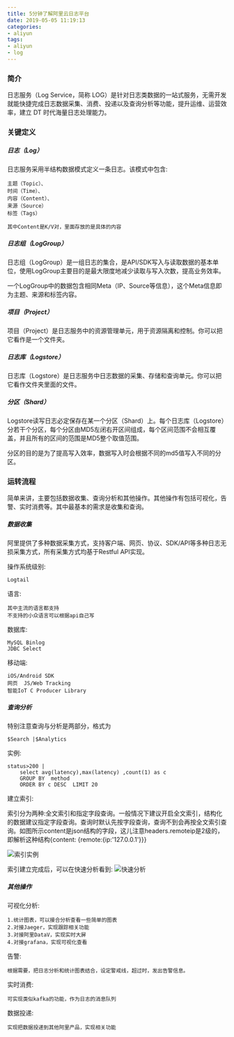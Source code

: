 ```yaml
---
title: 5分钟了解阿里云日志平台
date: 2019-05-05 11:19:13
categories:
- aliyun
tags:
- aliyun
- log
---
```


### 简介

日志服务（Log Service，简称 LOG）是针对日志类数据的一站式服务，无需开发就能快捷完成日志数据采集、消费、投递以及查询分析等功能，提升运维、运营效率，建立 DT 时代海量日志处理能力。

<!--more-->

### 关键定义

##### 日志（Log）

日志服务采用半结构数据模式定义一条日志。该模式中包含:
```
主题（Topic）、
时间（Time）、
内容（Content）、
来源（Source）
标签（Tags）

其中Content是K/V对，里面存放的是具体的内容
```

##### 日志组（LogGroup）

日志组（LogGroup）是一组日志的集合，是API/SDK写入与读取数据的基本单位，使用LogGroup主要目的是最大限度地减少读取与写入次数，提高业务效率。

一个LogGroup中的数据包含相同Meta（IP、Source等信息），这个Meta信息即为主题、来源和标签内容。

##### 项目（Project）

项目（Project）是日志服务中的资源管理单元，用于资源隔离和控制。你可以把它看作是一个文件夹。

##### 日志库（Logstore）

日志库（Logstore）是日志服务中日志数据的采集、存储和查询单元。你可以把它看作文件夹里面的文件。

##### 分区（Shard）

Logstore读写日志必定保存在某一个分区（Shard）上。每个日志库（Logstore）分若干个分区，每个分区由MD5左闭右开区间组成，每个区间范围不会相互覆盖，并且所有的区间的范围是MD5整个取值范围。

分区的目的是为了提高写入效率，数据写入时会根据不同的md5值写入不同的分区。


### 运转流程

简单来讲，主要包括数据收集、查询分析和其他操作。其他操作有包括可视化，告警、实时消费等。其中最基本的需求是收集和查询。

##### 数据收集

阿里提供了多种数据采集方式，支持客户端、网页、协议、SDK/API等多种日志无损采集方式，所有采集方式均基于Restful API实现。

操作系统级别:
```
Logtail 
```
语言:
```
其中主流的语言都支持
不支持的小众语言可以根据api自己写
```
数据库:
```
MySQL Binlog
JDBC Select 
```
移动端:
```
iOS/Android SDK
网页  JS/Web Tracking
智能IoT C Producer Library
```

##### 查询分析

特别注意查询与分析是两部分，格式为
```
$Search |$Analytics
```
实例:
```
status>200 |
    select avg(latency),max(latency) ,count(1) as c 
    GROUP BY  method  
    ORDER BY c DESC  LIMIT 20
```


建立索引:

索引分为两种:全文索引和指定字段查询。一般情况下建议开启全文索引，结构化的数据建议指定字段查询。查询时默认先按字段查询，查询不到会再按全文索引查询。如图所示content是json结构的字段，这儿注意headers.remoteip是2级的，即解析这种结构{content: {remote:{ip:'127.0.0.1'}}}

![索引实例](https://img.zhaoweiguo.com/blog/alis/log_search_index1.png)

索引建立完成后，可以在快速分析看到:
![快速分析](https://img.zhaoweiguo.com/blog/alis/log_search_index2.png)


##### 其他操作

可视化分析:
```
1.统计图表，可以接合分析查看一些简单的图表
2.对接Jaeger，实现跟踪相关功能
3.对接阿里DataV，实现实时大屏
4.对接grafana，实现可视化查看
```
告警:
```
根据需要，把日志分析和统计图表结合，设定警戒线，超过时，发出告警信息。
```
实时消费:
```
可实现类似kafka的功能，作为日志的消息队列
```
数据投递:
```
实现把数据投递到其他阿里产品，实现相关功能
```


